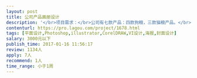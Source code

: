 ```yaml
---                
layout: post       
title: 公司产品画册设计           
description: '</br>项目需求：</br>公司有七款产品：四款狗粮，三款猫粮产品。</br>需要制作产品介绍画册，素材我方可以提供，一共大概15页左右</br></br>人员要求：</br>要求设计制作时间快，设计风格时尚大气，偏欧美风格，欢迎有实力基础扎实的前来接单！</br>'     
contenturl: https://pro.lagou.com/project/1678.html      
tags: [平面设计,Photoshop,illustrator,CorelDRAW,VI设计,海报,封面设计]            
salary: 3000元以下          
publish_time: 2017-01-16 11:56:17         
review: 1134人                   
apply: 7人                   
recommend: 1人                   
time_range: 小于1周              
---                 
```

